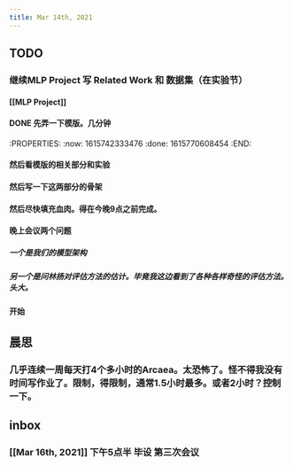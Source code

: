 ```yaml
---
title: Mar 14th, 2021
---
```


## TODO
### 继续MLP Project 写 Related Work 和 数据集（在实验节）
#### [[MLP Project]]
#### DONE 先弄一下模版。几分钟
:PROPERTIES:
:now: 1615742333476
:done: 1615770608454
:END:
#### 然后看模版的相关部分和实验
#### 然后写一下这两部分的骨架
#### 然后尽快填充血肉。得在今晚9点之前完成。
#### 晚上会议两个问题
##### 一个是我们的模型架构
##### 另一个是问林扬对评估方法的估计。毕竟我这边看到了各种各样奇怪的评估方法。头大。
#### 开始
## 晨思
### 几乎连续一周每天打4个多小时的Arcaea。太恐怖了。怪不得我没有时间写作业了。限制，得限制，通常1.5小时最多。或者2小时？控制一下。
## inbox
### [[Mar 16th, 2021]] 下午5点半 毕设 第三次会议
##
